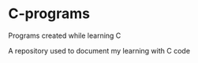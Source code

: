 # C-programs
Programs created while learning C

A repository used to document my learning with C code
